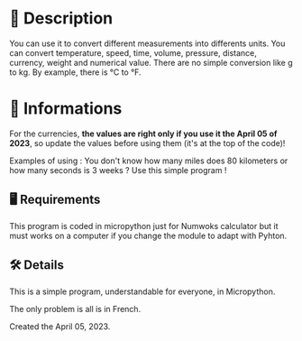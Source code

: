 # 📝 Description
You can use it to convert different measurements into differents units. You can convert temperature, speed, time, volume, pressure, distance, currency, weight and numerical value. There are no simple conversion like g to kg. By example, there is °C to °F.

# 📜 Informations
For the currencies, **the values are right only if you use it the April 05 of 2023**, so update the values before using them (it's at the top of the code)!

Examples of using : You don't know how many miles does 80 kilometers or how many seconds is 3 weeks ? Use this simple program !

## 🖥️ Requirements
This program is coded in micropython just for Numwoks calculator but it must works on a computer if you change the module to adapt with Pyhton.

## 🛠️ Details
This is a simple program, understandable for everyone, in Micropython. 

The only problem is all is in French.

Created the April 05, 2023.
